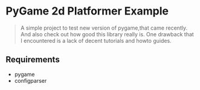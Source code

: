 # PyGame 2d Platformer Example

> A simple project to test new version of pygame,that came recently.
And also check out how good this library really is. One drawback
that I encountered is a lack of decent tutorials and howto guides.

## Requirements
- pygame
- configparser